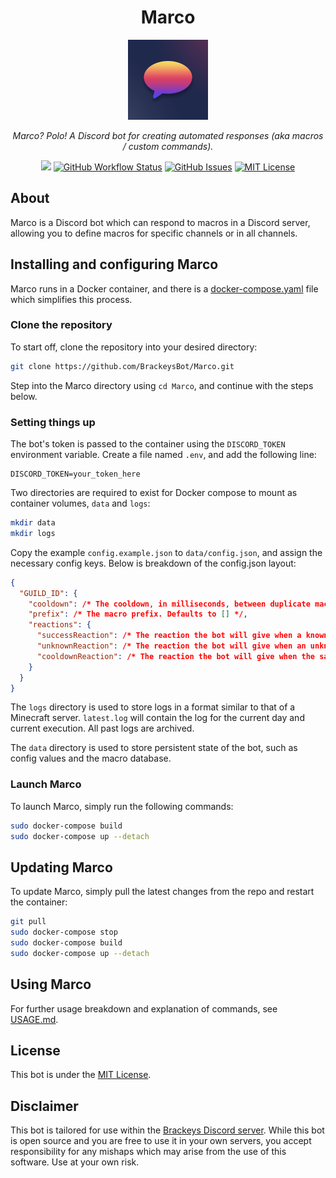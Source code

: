 <h1 align="center">Marco</h1>
<p align="center"><img src="icon.png" width="128"></p>
<p align="center"><i>Marco? Polo! A Discord bot for creating automated responses (aka macros / custom commands).</i></p>
<p align="center">
<a href="https://github.com/BrackeysBot/Marco/releases"><img src="https://img.shields.io/github/v/release/BrackeysBot/Marco?include_prereleases"></a>
<a href="https://github.com/BrackeysBot/Marco/actions/workflows/dotnet.yml"><img src="https://img.shields.io/github/actions/workflow/status/BrackeysBot/Marco/dotnet.yml?branch=main" alt="GitHub Workflow Status" title="GitHub Workflow Status"></a>
<a href="https://github.com/BrackeysBot/Marco/issues"><img src="https://img.shields.io/github/issues/BrackeysBot/Marco" alt="GitHub Issues" title="GitHub Issues"></a>
<a href="https://github.com/BrackeysBot/Marco/blob/main/LICENSE.md"><img src="https://img.shields.io/github/license/BrackeysBot/Marco" alt="MIT License" title="MIT License"></a>
</p>

## About
Marco is a Discord bot which can respond to macros in a Discord server, allowing you to define macros for specific channels or in all channels.

## Installing and configuring Marco 
Marco runs in a Docker container, and there is a [docker-compose.yaml](docker-compose.yaml) file which simplifies this process.

### Clone the repository
To start off, clone the repository into your desired directory:
```bash
git clone https://github.com/BrackeysBot/Marco.git
```
Step into the Marco directory using `cd Marco`, and continue with the steps below.

### Setting things up
The bot's token is passed to the container using the `DISCORD_TOKEN` environment variable. Create a file named `.env`, and add the following line:
```
DISCORD_TOKEN=your_token_here
```

Two directories are required to exist for Docker compose to mount as container volumes, `data` and `logs`:
```bash
mkdir data
mkdir logs
```
Copy the example `config.example.json` to `data/config.json`, and assign the necessary config keys. Below is breakdown of the config.json layout:
```json
{
  "GUILD_ID": {
    "cooldown": /* The cooldown, in milliseconds, between duplicate macro usages. Defaults to 5000 */,
    "prefix": /* The macro prefix. Defaults to [] */,
    "reactions": {
      "successReaction": /* The reaction the bot will give when a known macro is used. Defaults to ✅ (:white_check_mark:) */,
      "unknownReaction": /* The reaction the bot will give when an unknown macro is used. Defaults to null. */,
      "cooldownReaction": /* The reaction the bot will give when the same macro is used in quick succession. ⏳ (:hourglass_flowing_sand:) */
    }
  }
}
```
The `logs` directory is used to store logs in a format similar to that of a Minecraft server. `latest.log` will contain the log for the current day and current execution. All past logs are archived.

The `data` directory is used to store persistent state of the bot, such as config values and the macro database.

### Launch Marco
To launch Marco, simply run the following commands:
```bash
sudo docker-compose build
sudo docker-compose up --detach
```

## Updating Marco
To update Marco, simply pull the latest changes from the repo and restart the container:
```bash
git pull
sudo docker-compose stop
sudo docker-compose build
sudo docker-compose up --detach
```

## Using Marco
For further usage breakdown and explanation of commands, see [USAGE.md](USAGE.md).

## License
This bot is under the [MIT License](LICENSE.md).

## Disclaimer
This bot is tailored for use within the [Brackeys Discord server](https://discord.gg/brackeys). While this bot is open source and you are free to use it in your own servers, you accept responsibility for any mishaps which may arise from the use of this software. Use at your own risk.
